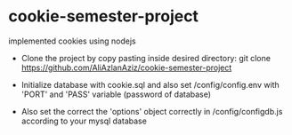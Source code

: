 # cookie-semester-project
implemented cookies using nodejs

- Clone the project by copy pasting inside desired directory:
    git clone https://github.com/AliAzlanAziz/cookie-semester-project

- Initialize database with cookie.sql and also set /config/config.env  with 'PORT' and 'PASS' variable (password of database)

- Also set the correct the 'options' object correctly in /config/configdb.js according to your mysql database